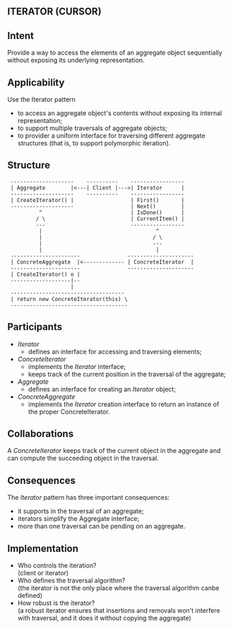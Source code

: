 ITERATOR (CURSOR)
----------------- 

Intent
------

Provide a way to access the elements of an aggregate object 
sequentially without exposing its underlying representation.


Applicability
-------------

Use the Iterator pattern
- to access an aggregate object's contents without exposing its 
  internal representation;
- to support multiple traversals of aggregate objects;
- to provider a uniform interface for traversing different
  aggregate structures 
  (that is, to support polymorphic iteration).


Structure
---------

```
 --------------------    ----------    -----------------
 | Aggregate        |<---| Client |--->| Iterator      |
 --------------------    ----------    -----------------
 | CreateIterator() |                  | First()       |
 --------------------                  | Next()        |
          ^                            | IsDone()      |
         / \                           | CurrentItem() |
         ---                           -----------------
          |                                    ^
          |                                   / \
          |                                   ---
          |                                    |
 ----------------------               ---------------------
 | ConcreteAggregate  |<------------- | ConcreteIterator  |          
 ----------------------               ---------------------
 | CreateIterator() o |
 -------------------|--
                    |
 ------------------------------------
 | return new ConcreteIterator(this) \
 -------------------------------------
```


Participants
------------

- *Iterator*
  - defines an interface for accessing and traversing elements;
- *ConcreteIterator*
  - implements the *Iterator* interface;
  - keeps track of the current position in the traversal of 
    the aggregate;
- *Aggregate*
  - defines an interface for creating an *Iterator* object;
- *ConcreteAggregate*
  - implements the *Iterator* creation interface to return an
    instance of the proper ConcreteIterator.


Collaborations
--------------

A *ConcreteIterator* keeps track of the current object in the
aggregate and can compute the succeeding object in the 
traversal.


Consequences
------------

The *Iterator* pattern has three important consequences:
- it supports in the traversal of an aggregate;
- iterators simplify the Aggregate interface;
- more than one traversal can be pending on an aggregate.


Implementation
--------------

- Who controls the iteration?  
  (client or iterator)
- Who defines the traversal algorithm?  
  (the iterator is not the only place where the traversal algorithm
   canbe defined)
- How robust is the iterator?  
  (a robust iterator ensures that insertions and removals won't 
   interfere with traversal, and it does it without copying the
   aggregate)
